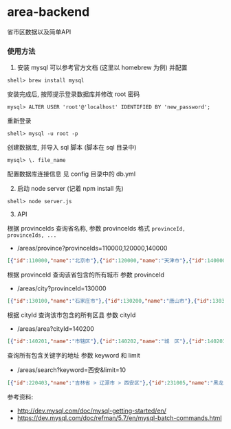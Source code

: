 # area-backend
省市区数据以及简单API

### 使用方法

1. 安装 mysql 可以参考官方文档 (这里以 homebrew 为例) 并配置

```
shell> brew install mysql
```

安装完成后, 按照提示登录数据库并修改 root 密码

```
mysql> ALTER USER 'root'@'localhost' IDENTIFIED BY 'new_password';
```

重新登录

```
shell> mysql -u root -p
```

创建数据库, 并导入 sql 脚本 (脚本在 sql 目录中)

```
mysql> \. file_name
```

配置数据库连接信息 见 config 目录中的 db.yml


2. 启动 node server (记着 npm install 先)

```
shell> node server.js
```

3. API

根据 provinceIds 查询省名称, 参数 provinceIds 格式 `provinceId, provinceIds, ...`
- /areas/province?provinceIds=110000,120000,140000

```json
[{"id":110000,"name":"北京市"},{"id":120000,"name":"天津市"},{"id":140000,"name":"山西省"}]
```

根据 provinceId 查询该省包含的所有城市 参数 provinceId
- /areas/city?provinceId=130000

```json
[{"id":130100,"name":"石家庄市"},{"id":130200,"name":"唐山市"},{"id":130300,"name":"秦皇岛市"},{"id":130400,"name":"邯郸市"},{"id":130500,"name":"邢台市"},{"id":130600,"name":"保定市"},{"id":130700,"name":"张家口市"},{"id":130800,"name":"承德市"},{"id":130900,"name":"沧州市"},{"id":131000,"name":"廊坊市"},{"id":131100,"name":"衡水市"}]
```

根据 cityId 查询该市包含的所有区县 参数 cityId
- /areas/area?cityId=140200

```json
[{"id":140201,"name":"市辖区"},{"id":140202,"name":"城　区"},{"id":140203,"name":"矿　区"},{"id":140211,"name":"南郊区"},{"id":140212,"name":"新荣区"},{"id":140221,"name":"阳高县"},{"id":140222,"name":"天镇县"},{"id":140223,"name":"广灵县"},{"id":140224,"name":"灵丘县"},{"id":140225,"name":"浑源县"},{"id":140226,"name":"左云县"},{"id":140227,"name":"大同县"}]
```

查询所有包含关键字的地址 参数 keyword 和 limit
- /areas/search?keyword=西安&limit=10

```json
[{"id":220403,"name":"吉林省 > 辽源市 > 西安区"},{"id":231005,"name":"黑龙江省 > 牡丹江市 > 西安区"},{"id":610101,"name":"陕西省 > 西安市 > 市辖区"},{"id":610102,"name":"陕西省 > 西安市 > 新城区"},{"id":610103,"name":"陕西省 > 西安市 > 碑林区"},{"id":610104,"name":"陕西省 > 西安市 > 莲湖区"},{"id":610111,"name":"陕西省 > 西安市 > 灞桥区"},{"id":610112,"name":"陕西省 > 西安市 > 未央区"},{"id":610113,"name":"陕西省 > 西安市 > 雁塔区"},{"id":610114,"name":"陕西省 > 西安市 > 阎良区"}]
```

参考资料:

- http://dev.mysql.com/doc/mysql-getting-started/en/
- https://dev.mysql.com/doc/refman/5.7/en/mysql-batch-commands.html
